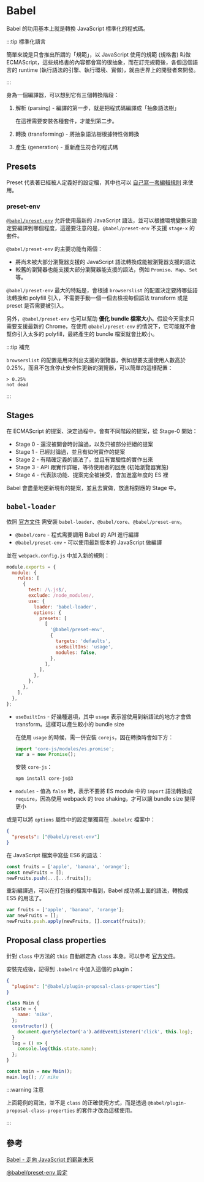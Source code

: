 # Babel

Babel 的功用基本上就是轉換 JavaScript 標準化的程式碼。

:::tip 標準化語言

簡單來說是只會推出所謂的「規範」，以 JavaScript 使用的規範 (規格書) 叫做 ECMAScript，這些規格書的內容都會寫的很抽象，而在訂完規範後，各個這個語言的 runtime (執行語法的引擎、執行環境、實做)，就由世界上的開發者來開發。

:::

身為一個編譯器，可以想到它有三個轉換階段：

1. 解析 (parsing) - 編譯的第一步，就是把程式碼編譯成「抽象語法樹」

   在這裡需要安裝各種套件，才能到第二步。

1. 轉換 (transforming) - 將抽象語法樹根據特性做轉換
1. 產生 (generation) - 重新產生符合的程式碼

## Presets

Preset 代表著已經被人定義好的設定檔，其中也可以 [自己寫一套編輯規則](https://babeljs.io/docs/en/presets#creating-a-preset) 來使用。

### preset-env

[`@babel/preset-env`](https://babeljs.io/docs/en/babel-preset-env) 允許使用最新的 JavaScript 語法，並可以根據環境變數來設定要編譯到哪個程度，這邊要注意的是，`@babel/preset-env` 不支援 `stage-x` 的套件。

`@babel/preset-env` 的主要功能有兩個：

- 將尚未被大部分瀏覽器支援的 JavaScript 語法轉換成能被瀏覽器支援的語法
- 較舊的瀏覽器也能支援大部分瀏覽器能支援的語法，例如 `Promise`、`Map`、`Set` 等。

`@babel/preset-env` 最大的特點是，會根據 `browserslist` 的配置決定要將哪些語法轉換和 polyfill 引入，不需要手動一個一個去檢視每個語法 transform 或是 preset 是否需要被引入。

另外，`@babel/preset-env` 也可以幫助 **優化 bundle 檔案大小**。假設今天需求只需要支援最新的 Chrome，在使用 `@babel/preset-env` 的情況下，它可能就不會幫你引入太多的 polyfill，最終產生的 bundle 檔案就會比較小。

:::tip 補充

`browserslist` 的配置是用來列出支援的瀏覽器，例如想要支援使用人數高於 0.25%，而且不包含停止安全性更新的瀏覽器，可以簡單的這樣配置：

```
> 0.25%
not dead
```

:::

## Stages

在 ECMAScript 的提案、決定過程中，會有不同階段的提案，從 Stage-0 開始：

- Stage 0 - 還沒被開會時討論過，以及只被部分拒絕的提案
- Stage 1 - 已經討論過，並且有如何實作的提案
- Stage 2 - 有精確定義的語法了，並且有實驗性的實作出來
- Stage 3 - API 跟實作詳細，等待使用者的回應 (初始瀏覽器實施)
- Stage 4 - 代表該功能、提案完全被接受，會加進當年度的 ES 裡

Babel 會盡量地更新現有的提案，並且去實做，放進相對應的 Stage 中。

## `babel-loader`

依照 [官方文件](https://github.com/babel/babel-loader) 需安裝 `babel-loader`、`@babel/core`、`@babel/preset-env`。

- `@babel/core` - 程式需要調用 Babel 的 API 進行編譯
- `@babel/preset-env` - 可以使用最新版本的 JavaScript 做編譯

並在 `webpack.config.js` 中加入新的規則：

```js
module.exports = {
  module: {
    rules: [
      {
        test: /\.js$/,
        exclude: /node_modules/,
        use: {
          loader: 'babel-loader',
          options: {
            presets: [
              [
                '@babel/preset-env',
                {
                  targets: 'defaults',
                  useBuiltIns: 'usage',
                  modules: false,
                },
              ],
            ],
          },
        },
      },
    ],
  },
};
```

- `useBuiltIns` - 好幾種選項，其中 `usage` 表示當使用到新語法的地方才會做 transform。這樣可以產生較小的 bundle size

  在使用 `usage` 的時候，需一併安裝 `corejs`，因在轉換時會如下方：

  ```js
  import 'core-js/modules/es.promise';
  var a = new Promise();
  ```

  安裝 `core-js`：

  ```bash
  npm install core-js@3
  ```

- `modules` - 值為 `false` 時，表示不要將 ES module 中的 `import` 語法轉換成 `require`，因為使用 webpack 的 tree shaking，才可以讓 bundle size 變得更小

或是可以將 `options` 屬性中的設定單獨寫在 `.babelrc` 檔案中：

```json
{
  "presets": ["@babel/preset-env"]
}
```

在 JavaScript 檔案中寫些 ES6 的語法：

```js
const fruits = ['apple', 'banana', 'orange'];
const newFruits = [];
newFruits.push(...[...fruits]);
```

重新編譯過，可以在打包後的檔案中看到，Babel 成功將上面的語法，轉換成 ES5 的用法了。

```js
var fruits = ['apple', 'banana', 'orange'];
var newFruits = [];
newFruits.push.apply(newFruits, [].concat(fruits));
```

## Proposal class properties

針對 `class` 中方法的 `this` 自動綁定為 `class` 本身。可以參考 [官方文件](https://babeljs.io/docs/en/babel-plugin-proposal-class-properties)。

安裝完成後，記得到 `.babelrc` 中加入這個的 plugin：

```json
{
  "plugins": ["@babel/plugin-proposal-class-properties"]
}
```

```js
class Main {
  state = {
    name: 'mike',
  };
  constructor() {
    document.querySelector('a').addEventListener('click', this.log);
  }
  log = () => {
    console.log(this.state.name);
  };
}

const main = new Main();
main.log(); // mike
```

:::warning 注意

上面範例的寫法，並不是 `class` 的正確使用方式，而是透過 `@babel/plugin-proposal-class-properties` 的套件才改為這樣使用。

:::

## 參考

[Babel - 走向 JavaScript 的嶄新未來](https://ithelp.ithome.com.tw/articles/10194314)

[@babel/preset-env 設定](https://shubo.io/babel-preset-env/)
